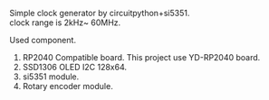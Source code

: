 Simple clock generator by circuitpython+si5351.  
clock range is 2kHz~ 60MHz.  

Used component.  
1. RP2040 Compatible board. This project use YD-RP2040 board.
2. SSD1306 OLED I2C 128x64.
3. si5351 module.
4. Rotary encoder module.


